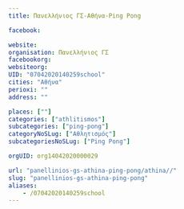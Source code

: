 ```yaml
---
title: Πανελλήνιος ΓΣ-Αθήνα-Ping Pong

facebook:

website:
organisation: Πανελλήνιος ΓΣ
facebookorg:
websiteorg:
UID: "07042020140259school"
cities: "Αθήνα"
perioxi: ""
address: ""

places: [""]
categories: ["athlitismos"]
subcategories: ["ping-pong"]
categoryNoSLug: ["Αθλητισμός"]
subcategoriesNoSLug: ["Ping Pong"]

orgUID: org14042020000029

url: "panellinios-gs-athina-ping-pong/athina//"
slug: "panellinios-gs-athina-ping-pong"
aliases:
    - /07042020140259school
---
```





